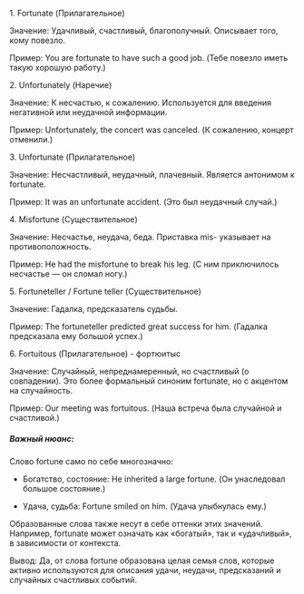 1\. Fortunate (Прилагательное)

Значение: Удачливый, счастливый, благополучный. Описывает того, кому повезло.



Пример: You are fortunate to have such a good job. (Тебе повезло иметь такую хорошую работу.)



2\. Unfortunately (Наречие)

Значение: К несчастью, к сожалению. Используется для введения негативной или неудачной информации.



Пример: Unfortunately, the concert was canceled. (К сожалению, концерт отменили.)



3\. Unfortunate (Прилагательное)

Значение: Несчастливый, неудачный, плачевный. Является антонимом к fortunate.



Пример: It was an unfortunate accident. (Это был неудачный случай.)



4\. Misfortune (Существительное)

Значение: Несчастье, неудача, беда. Приставка mis- указывает на противоположность.



Пример: He had the misfortune to break his leg. (С ним приключилось несчастье — он сломал ногу.)



5\. Fortuneteller / Fortune teller (Существительное)

Значение: Гадалка, предсказатель судьбы.



Пример: The fortuneteller predicted great success for him. (Гадалка предсказала ему большой успех.)



6\. Fortuitous (Прилагательное) - фортюитыс

Значение: Случайный, непреднамеренный, но счастливый (о совпадении). Это более формальный синоним fortunate, но с акцентом на случайность.



Пример: Our meeting was fortuitous. (Наша встреча была случайной и счастливой.)



##### Важный нюанс:

Слово fortune само по себе многозначно:



* Богатство, состояние: He inherited a large fortune. (Он унаследовал большое состояние.)



* Удача, судьба: Fortune smiled on him. (Удача улыбнулась ему.)



Образованные слова также несут в себе оттенки этих значений. Например, fortunate может означать как «богатый», так и «удачливый», в зависимости от контекста.



Вывод: Да, от слова fortune образована целая семья слов, которые активно используются для описания удачи, неудачи, предсказаний и случайных счастливых событий.

